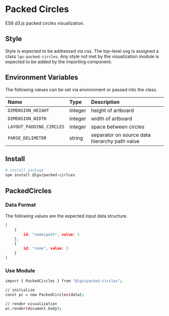 # Packed Circles

ES6 d3.js packed circles visualization.


## Style

Style is expected to be addressed via css. The top-level svg is assigned a class `lgv-packed-circles`. Any style not met by the visualization module is expected to be added by the importing component.

## Environment Variables

The following values can be set via environment or passed into the class.

| Name | Type | Description |
| :-- | :-- | :-- |
| `DIMENSION_HEIGHT` | integer | height of artboard |
| `DIMENSION_WIDTH` | integer | width of artboard |
| `LAYOUT_PADDING_CIRCLES` | integer | space between circles |
| `PARSE_DELIMETER` | string | separator on source data hierarchy path value |

## Install

```bash
# install package
npm install @lgv/packed-cirlces
```

## PackedCircles

### Data Format

The following values are the expected input data structure.

```json
[
    {
        id: "some|path", value: 1
    },
    {
        id: "some", value: 3
    }
]
```

### Use Module

```bash
import { PackedCircles } from "@lgv/packed-circles";

// initialize
const pc = new PackedCircles(data);

// render visualization
pc.render(document.body);
```
